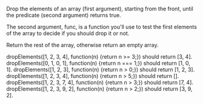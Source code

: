 Drop the elements of an array (first argument), starting from the front, until the predicate (second argument) returns true.

The second argument, func, is a function you'll use to test the first elements of the array to decide if you should drop it or not.

Return the rest of the array, otherwise return an empty array.

dropElements([1, 2, 3, 4], function(n) {return n >= 3;}) should return [3, 4].
dropElements([0, 1, 0, 1], function(n) {return n === 1;}) should return [1, 0, 1].
dropElements([1, 2, 3], function(n) {return n > 0;}) should return [1, 2, 3].
dropElements([1, 2, 3, 4], function(n) {return n > 5;}) should return [].
dropElements([1, 2, 3, 7, 4], function(n) {return n > 3;}) should return [7, 4].
dropElements([1, 2, 3, 9, 2], function(n) {return n > 2;}) should return [3, 9, 2].
